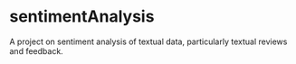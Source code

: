 # sentimentAnalysis
A project on sentiment analysis of textual data, particularly textual reviews and feedback.

